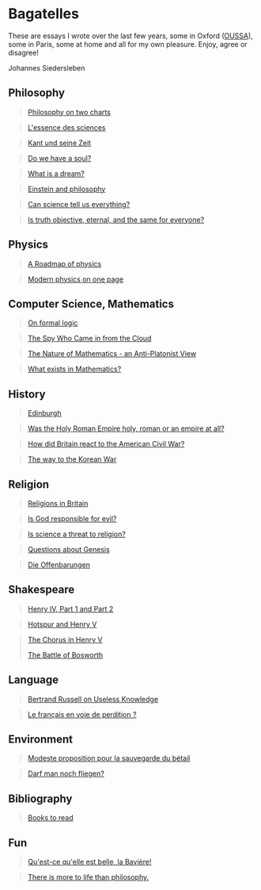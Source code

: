 # Bagatelles

These are essays I wrote over the last few years, 
some in Oxford ([OUSSA](https://www.conted.ox.ac.uk/about/oussa)), 
some in Paris, some at home and all for my own pleasure.
Enjoy, agree or disagree!

Johannes Siedersleben

## Philosophy

> [Philosophy on two charts](content/4-philo-2charts.md)

> [L'essence des sciences](content/10-sciences.md) 

> [Kant und seine Zeit](content/13-kant.md)

> [Do we have a soul?](content/5-do-we-have-a-soul.md)

> [What is a dream?](content/12-what-is-a-dream.md)

> [Einstein and philosophy](content/18-einstein-philosophy.md)

> [Can science tell us everything?](content/27-science.md)

> [Is truth objective, eternal, and the same for everyone?](content/28-truth.md)

## Physics

> [A Roadmap of physics](content/25-physics-roadmap.pdf)

> [Modern physics on one page](content/29-physics-one-page.pdf)

## Computer Science, Mathematics

> [On formal logic](content/30-formal-logic.pdf)

> [The Spy Who Came in from the Cloud](content/33-cyber-espionage.md)

> [The Nature of Mathematics - an Anti-Platonist View](content/37-maths-philo.md)

> [What exists in Mathematics?](content/37-maths-philo/html/index.html)


## History

> [Edinburgh](content/31-edinburgh.pdf)

> [Was the Holy Roman Empire holy, roman or an empire at all?](content/8-holy_roman_empire.md)

> [How did Britain react to the American Civil War?](content/15-american-civil-war.md)

> [The way to the Korean War](content/6-korean-war.md)

## Religion

> [Religions in Britain](content/32-religions-in-britain.pdf)

> [Is God responsible for evil?](content/22-god-and-evil.md)
 
> [Is science a threat to religion?](content/23-is-science-a-threat.md)

> [Questions about Genesis](content/7-genesis-questions.md)

> [Die Offenbarungen](content/20-revelations.md)
>

## Shakespeare

> [Henry IV, Part 1 and Part 2](content/21-henry-iv.md)

> [Hotspur and Henry V](content/17-hotspur-henry-v.md)

> [The Chorus in Henry V](content/19-henry-v-chorus.md)
> 
> [The Battle of Bosworth](content/16-battle-of-bosworth.md)

## Language

> [Bertrand Russell on Useless Knowledge](content/9-russell-on-useless-knowledge.md)

> [Le français en voie de perdition ?](content/3-francais-perdition.md)


## Environment

> [Modeste proposition pour la sauvegarde du bétail](content/1-animaux.md)

> [Darf man noch fliegen?](content/14-fliegen.md)

## Bibliography

> [Books to read](content/0-bibliography.md)

## Fun

> [Qu'est-ce qu'elle est belle, la Bavière!](content/2-baviere) 

> [There is more to life than philosophy.](content/999-2westfields.png)
